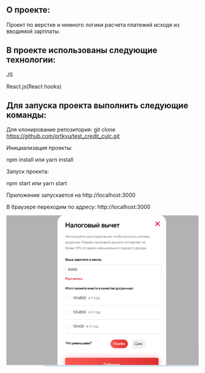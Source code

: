 ## О проекте:  

Проект по верстке и немного логики расчета платежей исходя из вводимой зарплаты.  

## В проекте использованы следующие технологии:  

JS  

React.js(React hooks)  





## Для запуска проекта выполнить следующие команды:  

Для клонирование репозитория: git clone https://github.com/ortkyu/test_credit_culc.git  

Инициализация проекты:  

npm install 
или 
yarn install  


Запуск проекта:  

npm start 
или 
yarn start  

Приложение запускается на http://localhost:3000  

В браузере переходим по адресу:  http://localhost:3000  

![alt text](public/test_credit_culc.png )

